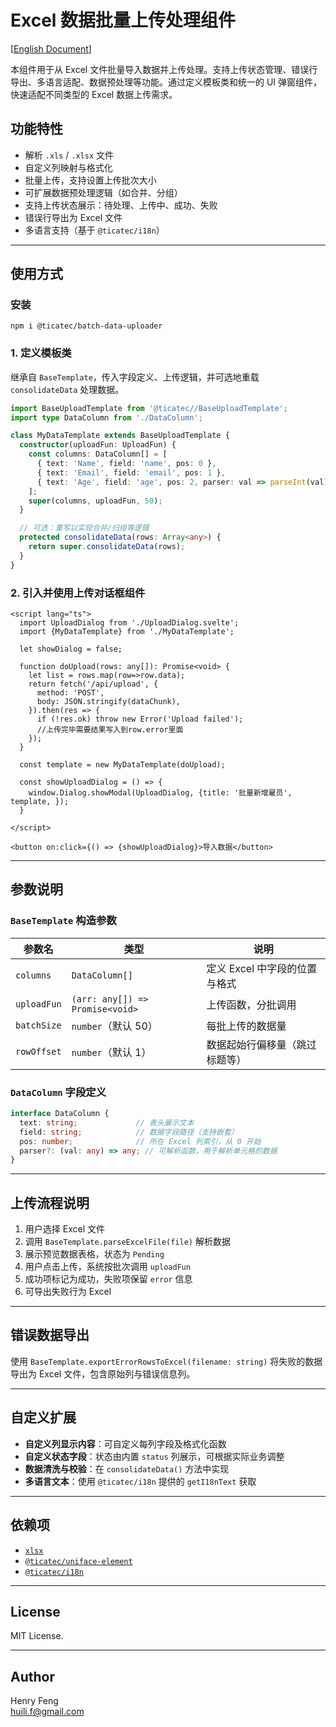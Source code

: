 # Excel 数据批量上传处理组件

[[English Document](./README.md)]

本组件用于从 Excel 文件批量导入数据并上传处理。支持上传状态管理、错误行导出、多语言适配、数据预处理等功能。通过定义模板类和统一的 UI 弹窗组件，快速适配不同类型的 Excel 数据上传需求。

## 功能特性

* 解析 `.xls` / `.xlsx` 文件
* 自定义列映射与格式化
* 批量上传，支持设置上传批次大小
* 可扩展数据预处理逻辑（如合并、分组）
* 支持上传状态展示：待处理、上传中、成功、失败
* 错误行导出为 Excel 文件
* 多语言支持（基于 `@ticatec/i18n`）

---

## 使用方式

### 安装

```shell
npm i @ticatec/batch-data-uploader
```

### 1. 定义模板类

继承自 `BaseTemplate`，传入字段定义、上传逻辑，并可选地重载 `consolidateData` 处理数据。

```ts
import BaseUploadTemplate from '@ticatec//BaseUploadTemplate';
import type DataColumn from './DataColumn';

class MyDataTemplate extends BaseUploadTemplate {
  constructor(uploadFun: UploadFun) {
    const columns: DataColumn[] = [
      { text: 'Name', field: 'name', pos: 0 },
      { text: 'Email', field: 'email', pos: 1 },
      { text: 'Age', field: 'age', pos: 2, parser: val => parseInt(val) },
    ];
    super(columns, uploadFun, 50);
  }

  // 可选：重写以实现合并/归组等逻辑
  protected consolidateData(rows: Array<any>) {
    return super.consolidateData(rows);
  }
}
```

### 2. 引入并使用上传对话框组件

```svelte
<script lang="ts">
  import UploadDialog from './UploadDialog.svelte';
  import {MyDataTemplate} from './MyDataTemplate';

  let showDialog = false;

  function doUpload(rows: any[]): Promise<void> {
    let list = rows.map(row=>row.data);
    return fetch('/api/upload', {
      method: 'POST',
      body: JSON.stringify(dataChunk),
    }).then(res => {
      if (!res.ok) throw new Error('Upload failed');
      //上传完毕需要结果写入到row.error里面
    });
  }

  const template = new MyDataTemplate(doUpload);
  
  const showUploadDialog = () => {
    window.Dialog.showModal(UploadDialog, {title: '批量新增雇员', template, });
  }
  
</script>

<button on:click={() => {showUploadDialog}>导入数据</button>

```

---

## 参数说明

### `BaseTemplate` 构造参数

| 参数名         | 类型                              | 说明                 |
| ----------- | ------------------------------- | ------------------ |
| `columns`   | `DataColumn[]`                  | 定义 Excel 中字段的位置与格式 |
| `uploadFun` | `(arr: any[]) => Promise<void>` | 上传函数，分批调用          |
| `batchSize` | `number`（默认 50）                 | 每批上传的数据量           |
| `rowOffset` | `number`（默认 1）                  | 数据起始行偏移量（跳过标题等）    |

### `DataColumn` 字段定义

```ts
interface DataColumn {
  text: string;             // 表头展示文本
  field: string;            // 数据字段路径（支持嵌套）
  pos: number;              // 所在 Excel 列索引，从 0 开始
  parser?: (val: any) => any; // 可解析函数，用于解析单元格的数据
}
```

---

## 上传流程说明

1. 用户选择 Excel 文件
2. 调用 `BaseTemplate.parseExcelFile(file)` 解析数据
3. 展示预览数据表格，状态为 `Pending`
4. 用户点击上传，系统按批次调用 `uploadFun`
5. 成功项标记为成功，失败项保留 `error` 信息
6. 可导出失败行为 Excel

---

## 错误数据导出

使用 `BaseTemplate.exportErrorRowsToExcel(filename: string)` 将失败的数据导出为 Excel 文件，包含原始列与错误信息列。

---

## 自定义扩展

* **自定义列显示内容**：可自定义每列字段及格式化函数
* **自定义状态字段**：状态由内置 `status` 列展示，可根据实际业务调整
* **数据清洗与校验**：在 `consolidateData()` 方法中实现
* **多语言文本**：使用 `@ticatec/i18n` 提供的 `getI18nText` 获取

---

## 依赖项

* [`xlsx`](https://www.npmjs.com/package/xlsx)
* [`@ticatec/uniface-element`](https://www.npmjs.com/package/@ticatec/uniface-element)
* [`@ticatec/i18n`](https://www.npmjs.com/package/@ticatec/i18n)

---

## License

MIT License.

---

## Author

Henry Feng  
huili.f@gmail.com
